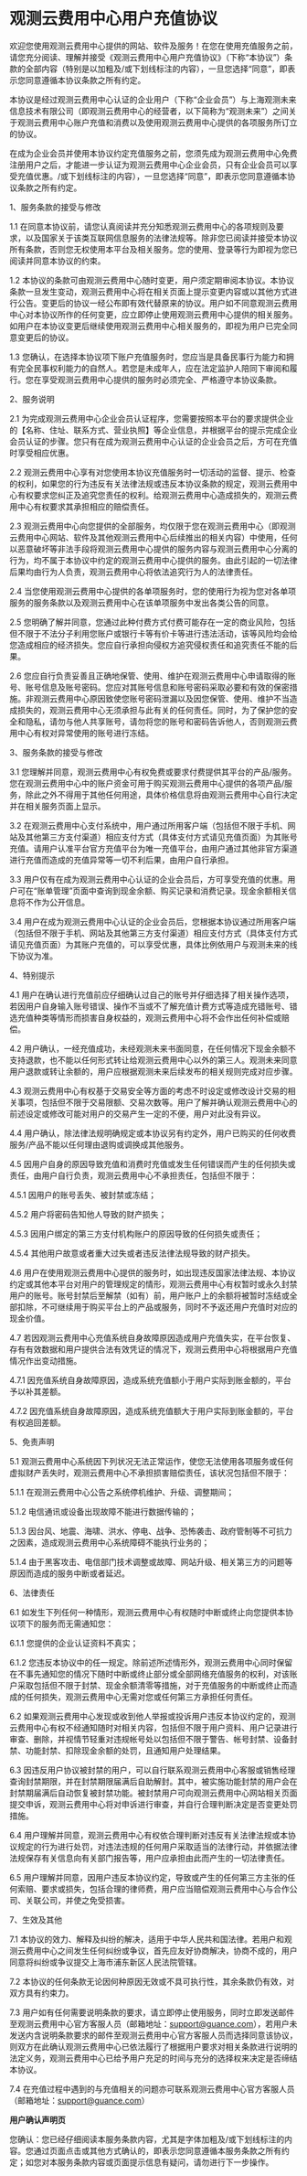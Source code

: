 # 观测云费用中心用户充值协议

欢迎您使用观测云费用中心提供的网站、软件及服务！在您在使用充值服务之前，请您充分阅读、理解并接受《观测云费用中心用户充值协议》（下称“本协议”）条款的全部内容（特别是以加粗及/或下划线标注的内容），一旦您选择“同意”，即表示您同意遵循本协议条款之所有约定。

本协议是经过观测云费用中心认证的企业用户（下称“企业会员”）与上海观测未来信息技术有限公司（即观测云费用中心的经营者，以下简称为“观测未来”）之间关于观测云费用中心账户充值和消费以及使用观测云费用中心提供的各项服务所订立的协议。

在成为企业会员并使用本协议约定充值服务之前，您须先成为观测云费用中心免费注册用户之后，才能进一步认证为观测云费用中心企业会员，只有企业会员可以享受充值优惠。/或下划线标注的内容），一旦您选择“同意”，即表示您同意遵循本协议条款之所有约定。

1、服务条款的接受与修改

1.1  在同意本协议前，请您认真阅读并充分知悉观测云费用中心的各项规则及要求，以及国家关于该类互联网信息服务的法律法规等。除非您已阅读并接受本协议所有条款，否则您无权使用本平台及相关服务。您的使用、登录等行为即视为您已阅读并同意本协议的约束。

1.2  本协议的条款可由观测云费用中心随时变更，用户须定期审阅本协议。本协议条款一旦发生变动，观测云费用中心将在相关页面上提示变更内容或以其他方式进行公告。变更后的协议一经公布即有效代替原来的协议。用户如不同意观测云费用中心对本协议所作的任何变更，应立即停止使用观测云费用中心提供的相关服务。如用户在本协议变更后继续使用观测云费用中心相关服务的，即视为用户已完全同意变更后的协议。

1.3  您确认，在选择本协议项下账户充值服务时，您应当是具备民事行为能力和拥有完全民事权利能力的自然人。若您是未成年人，应在法定监护人陪同下审阅和履行。您在享受观测云费用中心提供的服务时必须完全、严格遵守本协议条款。

2、服务说明

2.1  为完成观测云费用中心企业会员认证程序，您需要按照本平台的要求提供企业的【名称、住址、联系方式、营业执照】等企业信息，并根据平台的提示完成企业会员认证的步骤。您只有在成为观测云费用中心认证的企业会员之后，方可在充值时享受相应优惠。

2.2  观测云费用中心享有对您使用本协议充值服务时一切活动的监督、提示、检查的权利，如果您的行为违反有关法律法规或违反本协议条款的规定，观测云费用中心有权要求您纠正及追究您责任的权利。给观测云费用中心造成损失的，观测云费用中心有权要求其承担相应的赔偿责任。

2.3  观测云费用中心向您提供的全部服务，均仅限于您在观测云费用中心（即观测云费用中心网站、软件及其他观测云费用中心后续推出的相关内容）中使用，任何以恶意破坏等非法手段将观测云费用中心提供的服务内容与观测云费用中心分离的行为，均不属于本协议中约定的观测云费用中心提供的服务。由此引起的一切法律后果均由行为人负责，观测云费用中心将依法追究行为人的法律责任。

2.4  当您使用观测云费用中心提供的各单项服务时，您的使用行为视为您对各单项服务的服务条款以及观测云费用中心在该单项服务中发出各类公告的同意。

2.5  您明确了解并同意，您通过此种付费方式付费可能存在一定的商业风险，包括但不限于不法分子利用您账户或银行卡等有价卡等进行违法活动，该等风险均会给您造成相应的经济损失。您应自行承担向侵权方追究侵权责任和追究责任不能的后果。

2.6  您应自行负责妥善且正确地保管、使用、维护在观测云费用中心申请取得的账号、账号信息及账号密码。您应对其账号信息和账号密码采取必要和有效的保密措施。非观测云费用中心原因致使您账号密码泄漏以及因您保管、使用、维护不当造成损失的，观测云费用中心无须承担与此有关的任何责任。同时，为了保护您的安全和隐私，请勿与他人共享账号，请勿将您的账号和密码告诉他人，否则观测云费用中心有权对异常使用的账号进行冻结。

3、服务条款的接受与修改

3.1  您理解并同意，观测云费用中心有权免费或要求付费提供其平台的产品/服务。您在观测云费用中心中的账户资金可用于购买观测云费用中心提供的各项产品/服务，除此之外不得用于其他任何用途，具体价格信息将由观测云费用中心自行决定并在相关服务页面上显示。

3.2  在观测云费用中心支付系统中，用户通过所用客户端（包括但不限于手机、网站及其他第三方支付渠道）相应支付方式（具体支付方式请见充值页面）为其账号充值。请用户认准平台官方充值平台为唯一充值平台，由用户通过其他非官方渠道进行充值而造成的充值异常等一切不利后果，由用户自行承担。

3.3  用户仅有在成为观测云费用中心认证的企业会员后，方可享受充值的优惠。用户可在“账单管理”页面中查询到现金余额、购买记录和消费记录。现金余额相关信息将不作为公开信息。

3.4  用户在成为观测云费用中心认证的企业会员后，您根据本协议通过所用客户端（包括但不限于手机、网站及其他第三方支付渠道）相应支付方式（具体支付方式请见充值页面）为其账户充值的，可以享受优惠，具体比例依用户与观测未来的线下协议为准。

4、特别提示

4.1  用户在确认进行充值前应仔细确认过自己的账号并仔细选择了相关操作选项，若因用户自身输入账号错误、操作不当或不了解充值计费方式等造成充错账号、错选充值种类等情形而损害自身权益的，观测云费用中心将不会作出任何补偿或赔偿。

4.2  用户确认，一经充值成功，未经观测未来书面同意，在任何情况下现金余额不支持退款，也不能以任何形式转让给观测云费用中心以外的第三人。观测未来同意用户退款或转让余额的，用户应根据观测未来后续发布的相关规则完成对应步骤。

4.3  观测云费用中心有权基于交易安全等方面的考虑不时设定或修改设计交易的相关事项，包括但不限于交易限额、交易次数等。用户了解并确认观测云费用中心的前述设定或修改可能对用户的交易产生一定的不便，用户对此没有异议。

4.4  用户确认，除法律法规明确规定或本协议另有约定外，用户已购买的任何收费服务/产品不能以任何理由退购或调换成其他服务。

4.5  因用户自身的原因导致充值和消费时充值或发生任何错误而产生的任何损失或责任，由用户自行负责，观测云费用中心不承担责任，包括但不限于：

4.5.1 因用户的账号丢失、被封禁或冻结；
    
4.5.2 用户将密码告知他人导致的财产损失；

4.5.3 因用户绑定的第三方支付机构账户的原因导致的任何损失或责任；

4.5.4 其他用户故意或者重大过失或者违反法律法规导致的财产损失。

4.6  用户在使用观测云费用中心提供的服务时，如出现违反国家法律法规、本协议约定或其他本平台对用户的管理规定的情形，观测云费用中心有权暂时或永久封禁用户的账号。账号封禁后至解禁（如有）前，用户账户上的余额将被暂时冻结或全部扣除，不可继续用于购买平台上的产品或服务，同时不予返还用户充值时对应的现金价值。

4.7  若因观测云费用中心充值系统自身故障原因造成用户充值失实，在平台恢复、存有有效数据和用户提供合法有效凭证的情况下，观测云费用中心将根据用户充值情况作出变动措施。

4.7.1 因充值系统自身故障原因，造成系统充值额小于用户实际到账金额的，平台予以补其差额。

4.7.2 因充值系统自身故障原因，造成系统充值额大于用户实际到账金额的，平台有权追回差额。

5、免责声明

5.1  观测云费用中心系统因下列状况无法正常运作，使您无法使用各项服务或任何虚拟财产丢失时，观测云费用中心不承担损害赔偿责任，该状况包括但不限于：

5.1.1 在观测云费用中心公告之系统停机维护、升级、调整期间；
    
5.1.2 电信通讯或设备出现故障不能进行数据传输的；

5.1.3 因台风、地震、海啸、洪水、停电、战争、恐怖袭击、政府管制等不可抗力之因素，造成观测云费用中心系统障碍不能执行业务的；

5.1.4 由于黑客攻击、电信部门技术调整或故障、网站升级、相关第三方的问题等原因而造成的服务中断或者延迟。

6、法律责任

6.1  如发生下列任何一种情形，观测云费用中心有权随时中断或终止向您提供本协议项下的服务而无需通知您：

6.1.1 您提供的企业认证资料不真实；

6.1.2 您违反本协议中的任一规定。除前述所述情形外，观测云费用中心同时保留在不事先通知您的情况下随时中断或终止部分或全部网络充值服务的权利，对该账户采取包括但不限于封禁、现金余额清零等措施，对于充值服务的中断或终止而造成的任何损失，观测云费用中心无需对您或任何第三方承担任何责任。

6.2  如果观测云费用中心发现或收到他人举报或投诉用户违反本协议约定的，观测云费用中心有权不经通知随时对相关内容，包括但不限于用户资料、用户记录进行审查、删除，并视情节轻重对违规帐号处以包括但不限于警告、帐号封禁、设备封禁、功能封禁、扣除现金余额的处罚，且通知用户处理结果。

6.3  因违反用户协议被封禁的用户，可以自行联系观测云费用中心客服或销售经理查询封禁期限，并在封禁期限届满后自助解封。其中，被实施功能封禁的用户会在封禁期届满后自动恢复被封禁功能。被封禁用户可向观测云费用中心网站相关页面提交申诉，观测云费用中心将对申诉进行审查，并自行合理判断决定是否变更处罚措施。

6.4  用户理解并同意，观测云费用中心有权依合理判断对违反有关法律法规或本协议规定的行为进行处罚，对违法违规的任何用户采取适当的法律行动，并依据法律法规保存有关信息向有关部门报告等，用户应承担由此而产生的一切法律责任。

6.5  用户理解并同意，因用户违反本协议约定，导致或产生的任何第三方主张的任何索赔、要求或损失，包括合理的律师费，用户应当赔偿观测云费用中心与合作公司、关联公司，并使之免受损害。

7、生效及其他

7.1  本协议的效力、解释及纠纷的解决，适用于中华人民共和国法律。若用户和观测云费用中心之间发生任何纠纷或争议，首先应友好协商解决，协商不成的，用户同意将纠纷或争议提交上海市浦东新区人民法院管辖。

7.2  本协议的任何条款无论因何种原因无效或不具可执行性，其余条款仍有效，对双方具有约束力。

7.3  用户如有任何需要说明条款的要求，请立即停止使用服务，同时立即发送邮件至观测云费用中心官方客服人员（邮箱地址：support@guance.com），若用户未发送内含说明条款要求的邮件至观测云费用中心官方客服人员而选择同意该协议，则双方在此确认观测云费用中心已依法履行了根据用户要求对相关条款进行说明的法定义务，观测云费用中心已给予用户充足的时间与充分的选择权来决定是否缔结本协议。

7.4  在充值过程中遇到的与充值相关的问题亦可联系观测云费用中心官方客服人员（邮箱地址：support@guance.com）

**用户确认声明页**

您确认：您已经仔细阅读本服务条款内容，尤其是字体加粗及/或下划线标注的内容。您通过页面点击或其他方式确认的，即表示您同意遵循本服务条款之所有约定；如您对本服务条款内容或页面提示信息有疑问，请勿进行下一步操作。

